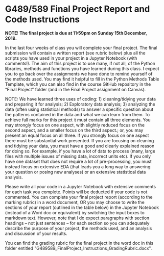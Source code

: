# G489/589 Final Project Report and Code Instructions 

**NOTE! The final project is due at 11:59pm on Sunday 15th December, 2019.**

In the last four weeks of class you will complete your final project. The final submission will contain a written report (see rubric below) plus all the scripts you have used in your project in a Jupyter Notebook (with comments!). The aim of this project is to use many, if not all, of the Python libraries, methods and functions you have learned during this class. I expect you to go back over the assignments we have done to remind yourself of the methods used. You may find it helpful to fill in the Python Methods Table Template, which you can also find in the course GitHub repository in the “Final Project” folder (and in the Final Project assignment on Canvas).

NOTE: We have learned three uses of coding: 1) cleaning/tidying your data and preparing it for analysis; 2) Exploratory data analysis; 3) analyzing the data (often using statistical methods) to answer a specific question about the patterns contained in the data and what we can learn from them. 
To achieve full marks for this project it must contain all three elements. You may strongly focus on one aspect, with slightly reduced focus on the second aspect, and a smaller focus on the third aspect.; or, you may present an equal focus on all three. If you strongly focus on one aspect there must be substantial work presented. If you are focusing on cleaning and tidying your data, you must have a good and clearly explained reason for doing so. For example, if you have a lot of data to process (many, large files with multiple issues of missing data, incorrect units etc). If you only have one dataset that does not require a lot of pre-processing, you must instead focus on extensive EDA (that leads you a long way to answering your question or posing new analyses) or an extensive statistical data analysis. 

Please write all your code in a Jupyter Notebook with extensive comments for each task you complete. Points will be deducted if your code is not commented. 
You can complete your final project report (according to the marking rubric) in a word document, OR you may choose to write the sections of your report (outlined in the table below) in the Jupyter Notebook (instead of a Word doc or equivalent) by switching the input boxes to markdown text. However, note that I do expect paragraphs with section headings – not just sentences – for each section so you can adequately describe the purpose of your project, the methods used, and an analysis and discussion of your results.

You can find the grading rubric for the final project in the word doc in this folder entitled "G489589_FinalProject_Instructions_GradingRubric.docx".
